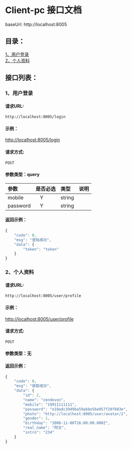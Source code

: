 # Client-pc 接口文档

baseUrl: http://localhost:8005

## 目录：

[1、用户登录](#1用户登录)<br/>
[2、个人资料](#2个人资料)<br/>

## 接口列表：

### 1、用户登录

#### 请求URL:  
```
http://localhost:8005/login
```

#### 示例：
 [http://localhost:8005/login](http://localhost:8005/login)

#### 请求方式: 
```
POST
```

#### 参数类型：query

|参数|是否必选|类型|说明|
|:-----|:-------:|:-----|:-----|
|mobile|Y        |string|      |
|password|Y        |string|      |

#### 返回示例：

```javascript
{
	"code": 0,
	"msg": "登陆成功",
	"data": {
		"token": "token"
	}
}
```
### 2、个人资料

#### 请求URL:  
```
http://localhost:8005/user/profile
```

#### 示例：
 [http://localhost:8005/user/profile](http://localhost:8005/user/profile)

#### 请求方式: 
```
POST
```

#### 参数类型：无

#### 返回示例：

```javascript
{
	"code": 0,
	"msg": "获取成功",
	"data": {
		"id": 2,
		"name": "zendevon",
		"mobile": "19911111111",
		"password": "e10adc3949ba59abbe56e057f20f883e",
		"photo": "http://localhost:8005/user/avatar/2",
		"gender": 1,
		"birthday": "2000-11-08T16:00:00.000Z",
		"real_name": "阿文",
		"intro": "234"
	}
}
```